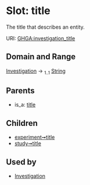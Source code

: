 
# Slot: title


The title that describes an entity.

URI: [GHGA:investigation_title](https://w3id.org/GHGA/investigation_title)


## Domain and Range

[Investigation](Investigation.md) &#8594;  <sub>1..1</sub> [String](types/String.md)

## Parents

 *  is_a: [title](title.md)

## Children

 *  [experiment➞title](experiment_title.md)
 *  [study➞title](study_title.md)

## Used by

 * [Investigation](Investigation.md)
